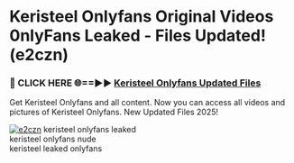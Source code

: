 # Keristeel Onlyfans Original Videos 0nlyFans Leaked - Files Updated! (e2czn)

<h3>🔴 CLICK HERE 🌐==►► <a href="https://tinyurl.com/x26r9saj" rel="nofollow">Keristeel Onlyfans Updated Files</a></h3>

Get Keristeel Onlyfans and all content. Now you can access all videos and pictures of Keristeel Onlyfans. New Updated Files 2025!

[![e2czn](https://i.imgur.com/LkgZPqh.gif)](https://tinyurl.com/x26r9saj)
keristeel onlyfans leaked<br>
keristeel onlyfans nude<br>
keristeel leaked onlyfans